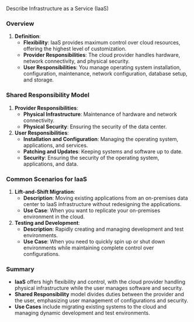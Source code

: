 Describe Infrastructure as a Service (IaaS)

### Overview
1. **Definition**:
   - **Flexibility**: IaaS provides maximum control over cloud resources, offering the highest level of customization.
   - **Provider Responsibilities**: The cloud provider handles hardware, network connectivity, and physical security.
   - **User Responsibilities**: You manage operating system installation, configuration, maintenance, network configuration, database setup, and storage.

### Shared Responsibility Model
1. **Provider Responsibilities**:
   - **Physical Infrastructure**: Maintenance of hardware and network connectivity.
   - **Physical Security**: Ensuring the security of the data center.
2. **User Responsibilities**:
   - **Installation and Configuration**: Managing the operating system, applications, and services.
   - **Patching and Updates**: Keeping systems and software up to date.
   - **Security**: Ensuring the security of the operating system, applications, and data.

### Common Scenarios for IaaS
1. **Lift-and-Shift Migration**:
   - **Description**: Moving existing applications from an on-premises data center to IaaS infrastructure without redesigning the applications.
   - **Use Case**: When you want to replicate your on-premises environment in the cloud.
2. **Testing and Development**:
   - **Description**: Rapidly creating and managing development and test environments.
   - **Use Case**: When you need to quickly spin up or shut down environments while maintaining complete control over configurations.

### Summary
- **IaaS** offers high flexibility and control, with the cloud provider handling physical infrastructure while the user manages software and security.
- **Shared Responsibility** model divides duties between the provider and the user, emphasizing user management of configurations and security.
- **Use Cases** include migrating existing systems to the cloud and managing dynamic development and test environments.